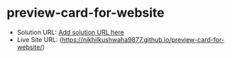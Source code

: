 # preview-card-for-website

- Solution URL: [Add solution URL here](https://your-solution-url.com)
- Live Site URL: (https://nikhilkushwaha9877.github.io/preview-card-for-website/)
